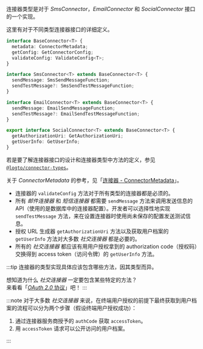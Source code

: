 连接器类型是对于 _SmsConnector_，_EmailConnector_ 和 _SocialConnector_ 接口的一个实现。

这里有对于不同类型连接器接口的详细定义。

```typescript
interface BaseConnector<T> {
  metadata: ConnectorMetadata;
  getConfig: GetConnectorConfig;
  validateConfig: ValidateConfig<T>;
}

interface SmsConnector<T> extends BaseConnector<T> {
  sendMessage: SmsSendMessageFunction;
  sendTestMessage?: SmsSendTestMessageFunction;
}

interface EmailConnector<T> extends BaseConnector<T> {
  sendMessage: EmailSendMessageFunction;
  sendTestMessage?: EmailSendTestMessageFunction;
}

export interface SocialConnector<T> extends BaseConnector<T> {
  getAuthorizationUri: GetAuthorizationUri;
  getUserInfo: GetUserInfo;
}
```

若是要了解连接器接口的设计和连接器类型中方法的定义，参见 [`@logto/connector-types`](https://github.com/logto-io/logto/blob/master/packages/connector-types/src/index.ts)。

关于 _ConnectorMetadata_ 的参考，见「[连接器 - ConnectorMetadata](../../../references/connectors/README.mdx#连接器的-本地储存connectormetadata)」。

- 连接器的 `validateConfig` 方法对于所有类型的连接器都是必须的。
- 所有 _邮件连接器_ 和 _短信连接器_ 都需要 `sendMessage` 方法来调用发送信息的 API（使用的是数据库中的连接器配置）。开发者可以选择性地实现 `sendTestMessage` 方法，来在设置连接器时使用尚未保存的配置发送测试信息。
- 授权 URL 生成器 `getAuthorizationUri` 方法以及获取用户档案的 `getUserInfo` 方法对大多数 _社交连接器_ 都是必要的。
- 所有的 _社交连接器_ 都应该有用用户授权拿到的 authorization code（授权码）交换得到 access token（访问令牌）的 `getUserInfo` 方法。

:::tip
连接器的类型实现具体应该包含哪些方法，因其类型而异。

想知道为什么 _社交连接器_ 一定要包含某些特定的方法？<br/>
来看看「[_OAuth 2.0_ 协议](https://oauth.net/2/)」吧！
:::

:::note
对于大多数 _社交连接器_ 来说，在终端用户授权的前提下最终获取到用户档案的流程可以分为两个步骤（假设终端用户授权成功）：

1. 通过连接器服务商授予的 `authCode` 获取 `accessToken`。
2. 用 `accessToken` 请求可以公开访问的用户档案。

:::
